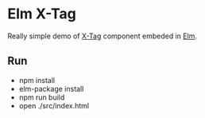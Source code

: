 # Elm X-Tag

Really simple demo of [X-Tag](http://x-tag.github.io/) component embeded in [Elm](http://elm-lang.org).

## Run

- npm install
- elm-package install
- npm run build
- open ./src/index.html

